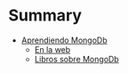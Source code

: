 # Summary

* [Aprendiendo MongoDb](aprendiendo/en_la_web.md)
   * [En la web](aprendiendo/en_la_web.md)
   * [Libros sobre MongoDb](aprendiendo/libros_sobre_mongodb.md)

